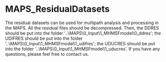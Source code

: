 # MAPS_ResidualDatasets
The residual datasets can be used for multipath analysis and processing in the MAPS.
All the residual files should be decompressed. Then, the DDRES should be put into the folder '..\MAPS\0_Input\1_MHMSFmodel\0_ddres\'; the UDIFRES should be put into the folder '..\MAPS\0_Input\1_MHMSFmodel\1_udifres\'; the UDUCRES should be put into the folder '..\MAPS\0_Input\1_MHMSFmodel\1_uducres\'.
If you have any questions, please feel free to contact us.
